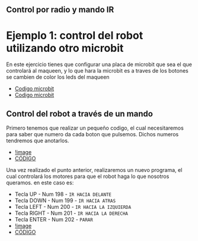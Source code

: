 ## Control por radio y mando IR
# Ejemplo 1: control del robot utilizando otro microbit
En este ejercicio tienes que configurar una placa de microbit que sea el que controlará al maqueen, y lo que hara la microbit es a traves de los botones se cambien de color los leds del maqueen
- [Codigo microbit](microbit-modulo_ampliacion_video4.hex)
- [Codigo microbit](microbit-modulo_ampliacion_video4_ejemplo2.hex)

## Control del robot a través de un mando
Primero tenemos que realizar un pequeño codigo, el cual necesitaremos para saber que numero da cada boton que pulsemos.
Dichos numeros tendremos que anotarlos.
 - [!image](ejem2.1.PNG)
 - [CÓDIGO](microbit-ejem21.hex)

Una vez realizado el punto anterior, realizaremos un nuevo programa, el cual controlará los motores para que el robot haga lo que nosotros queramos. en este caso es:
- Tecla UP - Num 198 - `IR HACIA DELANTE`
- Tecla DOWN - Num 199 - `IR HACIA ATRAS`
- Tecla LEFT - Num 200 - `IR HACIA LA IZQUIERDA`
- Tecla RIGHT - Num 201 - `IR HACIA LA DERECHA`
- Tecla ENTER - Num 202 - `PARAR`
- [!image](ejem2.2.PNG)
- [CÓDIGO](microbit-ejem22.hex)
